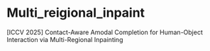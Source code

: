 # Multi_reigional_inpaint
[ICCV 2025] Contact-Aware Amodal Completion for Human-Object Interaction via Multi-Regional Inpainting
